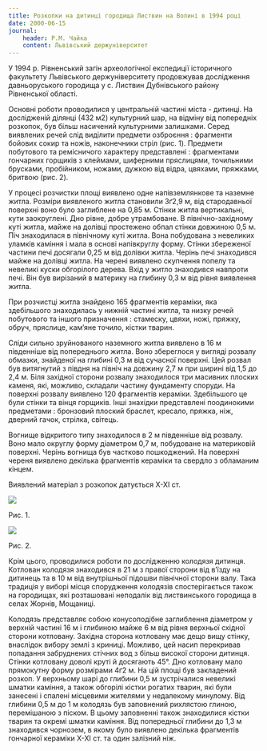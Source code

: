 ```yaml
---
title: Розкопки на дитинці городища Листвин на Волині в 1994 році
date: 2000-06-15
journal:
    header: Р.М. Чайка
    content: Львівський держуніверситет
---
```


У 1994 р. Рівненський загін археологічної експедиції історичного факультету Львівського держуніверситету продовжував дослідження давньоруського городища у с. Листвин Дубнівського району Рівненської області.

Основні роботи проводилися у центральній частині міста - дитинці. На дослідженій ділянці (432 м2) культурний шар, на відміну від попередніх розкопок, був більш насичений культурними залишками. Серед виявлених речей слід виділити предмети озброєння : фрагменти бойових сокир та ножів, наконечники стріл (рис. 1). Предмети побутового та ремісничого характеру представлені : фрагментами гончарних горщиків з клеймами, шиферними пряслицями, точильними брусками, пробійником, ножами, дужкою від відра, цвяхами, пряжками, бритвою (рис. 2).

У процесі розчистки площі виявлено одне напівземлянкове та наземне житла. Розміри виявленого житла становили 3ґ2,9 м, від стародавньої поверхні воно було заглиблене на 0,85 м. Стінки житла вертикальні, кути заокруглені. Дно рівне, добре утрамбоване. В північно-західному куті житла, майже на долівці простежено обпал стінки довжиною 0,5 м. Піч знаходилася в північному куті житла. Вона побудована з невеликих уламків каміння і мала в основі напівкруглу форму. Стінки збереженої частини печі досягали 0,25 м від долівки житла. Черінь печі знаходився майже на долівці житла. На черені виявлено скупчення попелу та невеликі куски обгорілого дерева. Вхід у житло знаходився навпроти печі. Він був вирізаний в материку на глибину 0,3 м від рівня виявлення житла.

При розчистці житла знайдено 165 фрагментів кераміки, яка здебільшого знаходилась у нижній частині житла, та низку речей побутового та іншого призначення : стамеску, цвяхи, ножі, пряжку, обруч, пряслице, кам’яне точило, кістки тварин.

Сліди сильно зруйнованого наземного житла виявлено в 16 м південніше від попереднього житла. Воно збереглося у вигляді розвалу обмазки, знайденої на глибині 0,3 м від сучасної поверхні. Цей розвал був витягнутий з півдня на північ на довжину 2,7 м при ширині від 1,5 до 2,4 м. Біля західної сторони розвалу знаходилося три масивних плоских каменя, які, можливо, складали частину фундаменту споруди. На поверхні розвалу виявлено 120 фрагментів кераміки. Здебільшого це були стінки та вінця горщиків. Інші знахідки представлені поодинокими предметами : бронзовий плоский браслет, кресало, пряжка, ніж, дверний гачок, стрілка, світець.

Вогнище відкритого типу знаходилося в 2 м південніше від розвалу. Воно мало округлу форму діаметром 0,7 м, побудоване на материковій поверхні. Черінь вогнища був частково пошкоджений. На поверхні череня виявлено декілька фрагментів кераміки та свердло з обламаним кінцем.

Виявлений матеріал з розкопок датується Х-ХІ ст.

![](https://i.imgur.com/FopeMMI.gif)

Рис. 1.

![](https://i.imgur.com/ea1rWKm.gif)

Рис. 2.

Крім цього, проводилися роботи по дослідженню колодязя дитинця. Котлован колодязя знаходився в 21 м з правої сторони від в’їзду на дитинець та в 10 м від внутрішньої підошви північної сторони валу. Така традиція у виборі місця спорудження колодязів спостерігається також на городищах, які розташовані неподалік від листвинського городища в селах Жорнів, Мощаниці.

Колодязь представляє собою конусоподібне заглиблення діаметром у верхній частині 16 м і глибиною майже 6 м від рівня верхньої східної сторони котловану. Західна сторона котловану має дещо вищу стінку, внаслідок вибору землі з криниці. Можливо, цей насип перекривав попадання забруднених стічних вод з більш високої сторони дитинця. Стінки котловану доволі круті й досягають 45°. Дно котловану мало прямокутну форму розмірами 4ґ2 м. На цій площі був закладений розкоп. У верхньому шарі до глибини 0,5 м зустрічалися невеликі шматки каміння, а також обгорілі кістки рогатих тварин, які були занесені і спалені місцевими жителями у недалекому минулому. Від глибини 0,5 м до 1 м колодязь був заповнений рихлястою глиною, перемішаною з піском. В цьому заповненні також знаходилися кістки тварин та окремі шматки каміння. Від попередньої глибини до 1,3 м знаходився чорнозем, в якому було виявлено декілька фрагментів гончарної кераміки Х-ХІ ст. та один залізний ніж.
